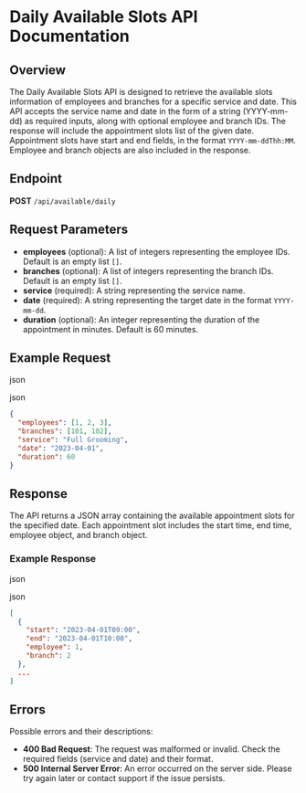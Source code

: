 Daily Available Slots API Documentation
=======================================

Overview
--------

The Daily Available Slots API is designed to retrieve the available slots information of employees and branches for a specific service and date. This API accepts the service name and date in the form of a string (YYYY-mm-dd) as required inputs, along with optional employee and branch IDs. The response will include the appointment slots list of the given date. Appointment slots have start and end fields, in the format `YYYY-mm-ddThh:MM`. Employee and branch objects are also included in the response.

Endpoint
--------

**POST** `/api/available/daily`

Request Parameters
------------------

*   **employees** (optional): A list of integers representing the employee IDs. Default is an empty list `[]`.
*   **branches** (optional): A list of integers representing the branch IDs. Default is an empty list `[]`.
*   **service** (required): A string representing the service name.
*   **date** (required): A string representing the target date in the format `YYYY-mm-dd`.
*   **duration** (optional): An integer representing the duration of the appointment in minutes. Default is 60 minutes.

Example Request
---------------

json

json

```json
{
  "employees": [1, 2, 3],
  "branches": [101, 102],
  "service": "Full Grooming",
  "date": "2023-04-01",
  "duration": 60
}
```

Response
--------

The API returns a JSON array containing the available appointment slots for the specified date. Each appointment slot includes the start time, end time, employee object, and branch object.

### Example Response

json

json

```json
[
  {
    "start": "2023-04-01T09:00",
    "end": "2023-04-01T10:00",
    "employee": 1,
    "branch": 2
  },
  ...
]
```

Errors
------

Possible errors and their descriptions:

*   **400 Bad Request**: The request was malformed or invalid. Check the required fields (service and date) and their format.
*   **500 Internal Server Error**: An error occurred on the server side. Please try again later or contact support if the issue persists.